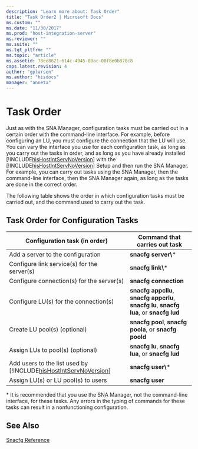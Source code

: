 ```yaml
---
description: "Learn more about: Task Order"
title: "Task Order2 | Microsoft Docs"
ms.custom: ""
ms.date: "11/30/2017"
ms.prod: "host-integration-server"
ms.reviewer: ""
ms.suite: ""
ms.tgt_pltfrm: ""
ms.topic: "article"
ms.assetid: 78ee8621-614c-4945-89ac-00f8e0b878c8
caps.latest.revision: 4
author: "gplarsen"
ms.author: "hisdocs"
manager: "anneta"
---
```

# Task Order
Just as with the SNA Manager, configuration tasks must be carried out in a certain order with the command-line interface. For example, before configuring an LU, you must configure the connection that the LU will use. You can vary the interface you use for each configuration task, as long as you carry out the tasks in order, and as long as you have already installed [!INCLUDE[hisHostIntServNoVersion](../includes/hishostintservnoversion-md.md)] with the [!INCLUDE[hisHostIntServNoVersion](../includes/hishostintservnoversion-md.md)] Setup and then run the SNA Manager. For example, you can carry out tasks using the SNA Manager, then the command-line interface, then the SNA Manager again, as long as the tasks are done in the correct order.  
  
 The following table shows the order in which configuration tasks must be carried out, and the command used to carry out the task.  
  
## Task Order for Configuration Tasks  
  
|                                        Configuration task (in order)                                         |                                 Command that carries out task                                 |
|--------------------------------------------------------------------------------------------------------------|-----------------------------------------------------------------------------------------------|
|                                      Add a server to the configuration                                       |                                     **snacfg server\\**\*                                     |
|                                 Configure link service(s) for the server(s)                                  |                                      **snacfg link\\**\*                                      |
|                                  Configure connection(s) for the server(s)                                   |                                     **snacfg connection**                                     |
|                                    Configure LU(s) for the connection(s)                                     | **snacfg appcllu**,  **snacfg appcrlu**,  **snacfg lu**,  **snacfg lua**,  or  **snacfg lud** |
|                                        Create LU pool(s)  (optional)                                         |                   **snacfg pool**,  **snacfg poola**,  or  **snacfg poold**                   |
|                                      Assign LUs to pool(s)  (optional)                                       |                      **snacfg lu**,  **snacfg lua**,  or  **snacfg lud**                      |
| Add users to the list used by [!INCLUDE[hisHostIntServNoVersion](../includes/hishostintservnoversion-md.md)] |                                      **snacfg user\\**\*                                      |
|                                     Assign LU(s) or LU pool(s) to users                                      |                                        **snacfg user**                                        |
  
 \* It is recommended that you use the SNA Manager, not the command-line interface, for these tasks. Any errors in the typing of commands for these tasks can result in a nonfunctioning configuration.  
  
## See Also  
 [Snacfg Reference](../core/snacfg-reference2.md)
